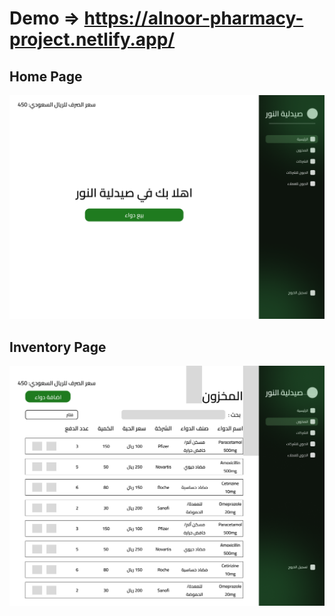 # Demo => https://alnoor-pharmacy-project.netlify.app/

<h2>Home Page</h2>
<img src="./HomeCover.png">
<br/>
<h2>Inventory Page</h2>
<img src="./InventoryCover.png">
